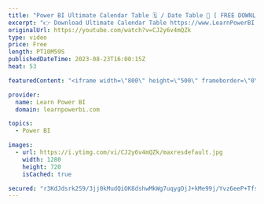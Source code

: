 ```yaml
---
title: "Power BI Ultimate Calendar Table 🗓️ / Date Table 📆 [ FREE DOWNLOAD ]"
excerpt: "👉 Download Ultimate Calendar Table https://www.LearnPowerBI.com/calendar If you don't ❌ have the right Calendar table or Date Table in Power BI, then you would often find yourself struggling to create even simple reports 😰.   Let me show you  ➔ How you can get the Ultimate Power BI calendar table in"
originalUrl: https://youtube.com/watch?v=CJ2y6v4mQZk
type: video
price: Free
length: PT10M59S
publishedDateTime: 2023-08-23T16:00:15Z
heat: 53

featuredContent: "<iframe width=\"800\" height=\"500\" frameborder=\"0\" src=\"https://www.youtube.com/embed/CJ2y6v4mQZk\" allow=\"accelerometer; autoplay; encrypted-media; gyroscope; picture-in-picture\" allowfullscreen></iframe>"

provider:
  name: Learn Power BI
  domain: learnpowerbi.com

topics:
  - Power BI

images:
  - url: https://i.ytimg.com/vi/CJ2y6v4mQZk/maxresdefault.jpg
    width: 1280
    height: 720
    isCached: true

secured: "r3KdJdsrk2S9/3jj0kMudQiOK8dshwMkWg7uqygOjJ+kMe99j/Yvz6eeP+TfsaEKJ705XwQQjzm88aUTocKzoUi76H1FT37aRcVm47Kpg+hI8sBAk88e1JwpLdwdI2QEA5uCAHGLS1bZ8xy77XU2XBu6LNSEYMSeVSSS5ENmpMHJt/t+5a5ZsdVupH0YevRamJ/7Lb1LoAmp5B8Omz3jTJ1Rk+IPxpSF1EEJuwg6OhPsjYKeVNVwoVFw76K6yA6pb7oLnYF2UM7WAyCJvG1/N0xoDx5dooFkkLhFtIHby9az8AZlpex7j/1eYBhbGPFQy8VwKfqhBD7CJM9vhBZYqlkKID0RZmHkOSsSLi+sE9I9e1LVBqPHMy9aCLuPm9CQtg01nWc5mPVjTA83nVDzN/F4hZOHVImmpduxG3tunTw=;5eavcudPrpd5yHKEaTVMXg=="
---
```


